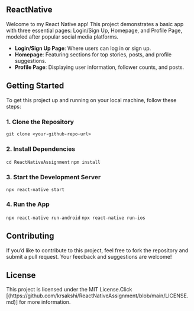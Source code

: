 <h2>ReactNative</h2> <p>Welcome to my React Native app! This project demonstrates a basic app with three essential pages: Login/Sign Up, Homepage, and Profile Page, modeled after popular social media platforms.</p> <ul> <li><strong>Login/Sign Up Page</strong>: Where users can log in or sign up.</li> <li><strong>Homepage</strong>: Featuring sections for top stories, posts, and profile suggestions.</li> <li><strong>Profile Page</strong>: Displaying user information, follower counts, and posts.</li> </ul> </div> <div class="section"> <h2>Getting Started</h2> <p>To get this project up and running on your local machine, follow these steps:</p> <h3>1. Clone the Repository</h3> <code>git clone &lt;your-github-repo-url&gt;</code> <h3>2. Install Dependencies</h3> <code>cd ReactNativeAssignment</code> <code>npm install</code> <h3>3. Start the Development Server</h3> <code>npx react-native start</code> <h3>4. Run the App</h3> <code>npx react-native run-android</code> <code>npx react-native run-ios</code> </div> <div class="section"></div> <div class="section"> <h2>Contributing</h2> <p>If you’d like to contribute to this project, feel free to fork the repository and submit a pull request. Your feedback and suggestions are welcome!</p> </div> <div class="section"> <h2>License</h2> <p>This project is licensed under the MIT License.Click [(https://github.com/krsakshi/ReactNativeAssignment/blob/main/LICENSE.md)] for more information.
